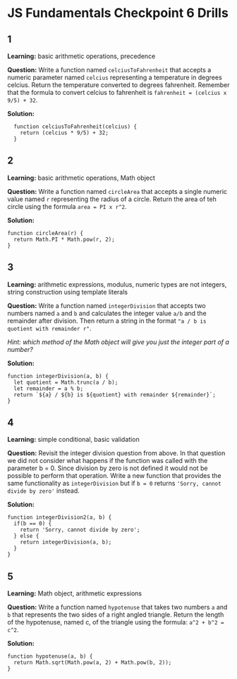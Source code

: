 # JS Fundamentals Checkpoint 6 Drills

## 1
**Learning:** basic arithmetic operations, precedence

**Question:** Write a function named `celciusToFahrenheit` that accepts a numeric parameter named `celcius` representing a temperature in degrees celcius. Return the temperature converted to degrees fahrenheit. Remember that the formula to convert celcius to fahrenheit is `fahrenheit = (celcius x 9/5) + 32`.

**Solution:**

```
  function celciusToFahrenheit(celcius) {
    return (celcius * 9/5) + 32;
  }
```

## 2
**Learning:** basic arithmetic operations, Math object

**Question:** Write a function named `circleArea` that accepts a single numeric value named `r` representing the radius of a circle. Return the area of teh circle using the formula `area = PI x r^2`.

**Solution:**

```
function circleArea(r) {
  return Math.PI * Math.pow(r, 2);
}
```

## 3
**Learning:** arithmetic expressions, modulus, numeric types are not integers, string construction using template literals

**Question:** Write a function named `integerDivision` that accepts two numbers named `a` and `b` and calculates the integer value `a/b` and the remainder after division. Then return a string in the format `"a / b is quotient with remainder r"`. 

*Hint: which method of the Math object will give you just the integer part of a number?* 

**Solution:**

```
function integerDivision(a, b) {
  let quotient = Math.trunc(a / b);
  let remainder = a % b;
  return `${a} / ${b} is ${quotient} with remainder ${remainder}`;
}
```

## 4
**Learning:** simple conditional, basic validation

**Question:** Revisit the integer division question from above. In that question we did not consider what happens if the function was called with the parameter b = 0. Since division by zero is not defined it would not be possible to perform that operation. Write a new function that provides the same functionality as `integerDivision` but if `b = 0` returns `'Sorry, cannot divide by zero'` instead.

**Solution:**

```
function integerDivision2(a, b) {
  if(b == 0) {
    return 'Sorry, cannot divide by zero';
  } else {
    return integerDivision(a, b);
  }
}
```

## 5

**Learning:** Math object, arithmetic expressions

**Question:** Write a function named `hypotenuse` that takes two numbers `a` and `b` that represents the two sides of a right angled triangle. Return the length of the hypotenuse, named c, of the triangle using the formula: `a^2 + b^2 = c^2`.

**Solution:**

```
function hypotenuse(a, b) {
  return Math.sqrt(Math.pow(a, 2) + Math.pow(b, 2));
}
```
